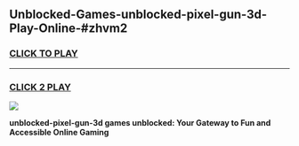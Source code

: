 
## Unblocked-Games-unblocked-pixel-gun-3d-Play-Online-#zhvm2
<h3>
<a href="https://premium.freeplayer.one?title=unblocked-pixel-gun-3d&ref=27F">CLICK TO PLAY</a></h3>
<hr>

<h3>
<a href="https://premium.freeplayer.one?title=unblocked-pixel-gun-3d&ref=27F">CLICK 2 PLAY</a>
  
</h3>

<a href="https://premium.freeplayer.one?title=unblocked-pixel-gun-3d&ref=27F"><img src="https://clearcache.store/games.png"></a>


**unblocked-pixel-gun-3d games unblocked: Your Gateway to Fun and Accessible Online Gaming**
